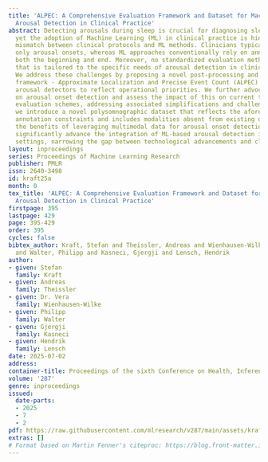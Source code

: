 ```yaml
---
title: 'ALPEC: A Comprehensive Evaluation Framework and Dataset for Machine Learning-Based
  Arousal Detection in Clinical Practice'
abstract: Detecting arousals during sleep is crucial for diagnosing sleep disorders,
  yet the adoption of Machine Learning (ML) in clinical practice is hindered by a
  mismatch between clinical protocols and ML methods. Clinicians typically annotate
  only arousal onsets, whereas ML approaches conventionally rely on annotations for
  both the beginning and end. Moreover, no standardized evaluation methodology exists
  that is tailored to the specific needs of arousal detection in clinical practice.
  We address these challenges by proposing a novel post-processing and evaluation
  framework - Approximate Localization and Precise Event Count (ALPEC) - which optimizes
  arousal detectors to reflect operational priorities. We further advocate focusing
  on arousal onset detection and assess the impact of this on current training and
  evaluation schemes, addressing associated simplifications and challenges. Finally,
  we introduce a novel polysomnographic dataset that reflects the aforementioned clinical
  annotation constraints and includes modalities absent from existing datasets, demonstrating
  the benefits of leveraging multimodal data for arousal onset detection. Our contributions
  significantly advance the integration of ML-based arousal detection into clinical
  settings, narrowing the gap between technological advancements and clinical requirements.
layout: inproceedings
series: Proceedings of Machine Learning Research
publisher: PMLR
issn: 2640-3498
id: kraft25a
month: 0
tex_title: 'ALPEC: A Comprehensive Evaluation Framework and Dataset for Machine Learning-Based
  Arousal Detection in Clinical Practice'
firstpage: 395
lastpage: 429
page: 395-429
order: 395
cycles: false
bibtex_author: Kraft, Stefan and Theissler, Andreas and Wienhausen-Wilke, Dr. Vera
  and Walter, Philipp and Kasneci, Gjergji and Lensch, Hendrik
author:
- given: Stefan
  family: Kraft
- given: Andreas
  family: Theissler
- given: Dr. Vera
  family: Wienhausen-Wilke
- given: Philipp
  family: Walter
- given: Gjergji
  family: Kasneci
- given: Hendrik
  family: Lensch
date: 2025-07-02
address:
container-title: Proceedings of the sixth Conference on Health, Inference, and Learning
volume: '287'
genre: inproceedings
issued:
  date-parts:
  - 2025
  - 7
  - 2
pdf: https://raw.githubusercontent.com/mlresearch/v287/main/assets/kraft25a/kraft25a.pdf
extras: []
# Format based on Martin Fenner's citeproc: https://blog.front-matter.io/posts/citeproc-yaml-for-bibliographies/
---
```

